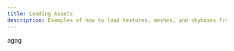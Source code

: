 ```yaml
---
title: Loading Assets
description: Examples of how to load textures, meshes, and skyboxes from the file system.
---
```


agag